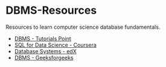 # DBMS-Resources
Resources to learn computer science database fundamentals.

* [DBMS - Tutorials Point](https://www.tutorialspoint.com/dbms/)
* [SQL for Data Science - Coursera](https://www.coursera.org/learn/sql-for-data-science)
* [Database Systems  - edX](https://www.edx.org/course/database-systems-concepts-and-design)
* [DBMS  - Geeksforgeeks](https://www.geeksforgeeks.org/dbms/)
